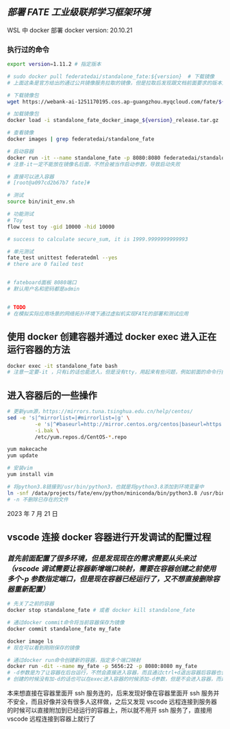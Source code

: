 ## _部署 FATE 工业级联邦学习框架环境_

WSL 中 docker 部署
docker version: 20.10.21

### 执行过的命令

```bash
export version=1.11.2 # 指定版本

# sudo docker pull federatedai/standalone_fate:${version}  # 下载镜像
# 上面这条是官方给出的通过公共镜像服务拉取的镜像，但是拉取后发现跟文档前面要求的版本对不上，latest版本运行下来也有问题，所以采用通过镜像包的方法

# 下载镜像包
wget https://webank-ai-1251170195.cos.ap-guangzhou.myqcloud.com/fate/${version}/release/standalone_fate_docker_image_${version}_release.tar.gz

# 加载镜像包
docker load -i standalone_fate_docker_image_${version}_release.tar.gz

# 查看镜像
docker images | grep federatedai/standalone_fate

# 启动容器
docker run -it --name standalone_fate -p 8080:8080 federatedai/standalone_fate:${version}
# 注意-it一定不能放在镜像名后面，不然会被当作启动参数，导致启动失败

# 直接可以进入容器
# [root@a097cd2b67b7 fate]#

# 测试
source bin/init_env.sh

# 功能测试
# Toy
flow test toy -gid 10000 -hid 10000

# success to calculate secure_sum, it is 1999.9999999999993

# 单元测试
fate_test unittest federatedml --yes
# there are 0 failed test


# fateboard面板 8080端口
# 默认用户名和密码都是admin


# TODO
# 在模拟实际应用场景的网络拓扑环境下通过虚拟机实现FATE的部署和测试应用


```

## 使用 docker 创建容器并通过 docker exec 进入正在运行容器的方法

```bash
docker exec -it standalone_fate bash
# 注意一定要-it ，只有i的话也能进入，但是没有tty，用起来有些问题，例如前面的命令行提示符不会显示
```

## 进入容器后的一些操作

```bash
# 更新yum源，https://mirrors.tuna.tsinghua.edu.cn/help/centos/
sed -e 's|^mirrorlist=|#mirrorlist=|g' \
         -e 's|^#baseurl=http://mirror.centos.org/centos|baseurl=https://mirrors.tuna.tsinghua.edu.cn/centos|g' \
         -i.bak \
         /etc/yum.repos.d/CentOS-*.repo

yum makecache
yum update

# 安装vim
yum install vim

# 将python3.8链接到/usr/bin/python3，也就是将python3.8添加到环境变量中
ln -snf /data/projects/fate/env/python/miniconda/bin/python3.8 /usr/bin/python3
# -n 不删除已存在的文件
```

2023 年 7 月 21 日

## vscode 连接 docker 容器进行开发调试的配置过程

### _首先前面配置了很多环境，但是发现现在的需求需要从头来过（vscode 调试需要让容器新增端口映射，需要在容器创建之前使用多个-p 参数指定端口，但是现在容器已经运行了，又不想直接删除容器重新配置）_

```bash
# 先关了之前的容器
docker stop standalone_fate # 或者 docker kill standalone_fate

# 通过docker commit命令将当前容器保存为镜像
docker commit standalone_fate my_fate

docker image ls
# 现在可以看到刚刚保存的镜像

# 通过docker run命令创建新的容器，指定多个端口映射
docker run -dit --name my_fate -p 5656:22 -p 8080:8080 my_fate
# -d参数是为了让容器在后台运行，不然会直接进入容器，而且通过ctrl+d退出容器后容器也会停止运行（也可以ctrl+p+q退出容器，这样不会停止）
# 创建的时候没有加-d的话也可以在exec进入容器的时候添加-d参数，但是不会进入容器，而是直接返回容器id，要进入容器还需要再次exec（直接-it进入）

```

本来想直接在容器里面开 ssh 服务连的，后来发现好像在容器里面开 ssh 服务并不安全，而且好像并没有很多人这样做，之后又发现 vscode 远程连接到服务器的时候可以直接附加到已经运行的容器上，所以就不用开 ssh 服务了，直接用 vscode 远程连接到容器上就行了